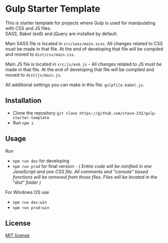 # Gulp Starter Template
This is starter template for projects where Gulp is used for manipulating with CSS and JS files. <br />
SASS, Babel (es6) and jQuery are installed by default.

Main SASS file is located in `src/sass/main.scss`. All changes related to CSS must be made in that file. At the end of developing that file will be compiled and moved to `dist/css/main.css`.<br />

Main JS file is located in `src/js/es6.js` - All changes related to JS must be made in that file. At the end of developing that file will be compiled and moved to `dist/js/main.js`. <br />

All additional settings you can make in this file: `gulpfile.babel.js`.

## Installation
* Clone the repository `git clone https://github.com/steve-232/gulp-starter-template`
* Run `npm i`

## Usage
Run
* `npm run dev` for developing
* `npm run prod` for final version - *( Entire code will be minified in one JavaScript and one CSS file. All comments and "console" based functions will be removed from those files. Files will be located in the "dist" folder )*

For Windows OS use
* `npm run dev:win`
* `npm run prod:win`

## License
[MIT license](http://www.opensource.org/licenses/MIT)
